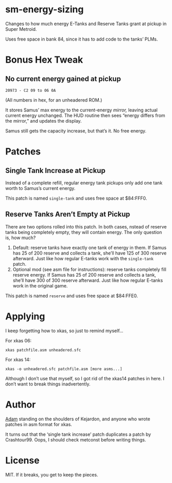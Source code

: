 # sm-energy-sizing

Changes to how much energy E-Tanks and Reserve Tanks grant at pickup in Super
Metroid.

Uses free space in bank 84, since it has to add code to the tanks’ PLMs.

# Bonus Hex Tweak

## No current energy gained at pickup

    20973 - C2 09 to 06 0A

(All numbers in hex, for an unheadered ROM.)

It stores Samus’ max energy to the current-energy _mirror,_ leaving actual current energy unchanged.
The HUD routine then sees “energy differs from the mirror,” and updates the display.

Samus still gets the capacity increase, but that’s it.  No free energy.

# Patches

## Single Tank Increase at Pickup

Instead of a complete refill, regular energy tank pickups only add one tank worth to Samus’s current energy.

This patch is named `single-tank` and uses free space at $84:FFF0.

## Reserve Tanks Aren’t Empty at Pickup

There are two options rolled into this patch.
In both cases, nstead of reserve tanks being completely empty, they will contain energy.
The only question is, how much?

1. Default: reserve tanks have exactly one tank of energy in them.
If Samus has 25 of 200 reserve and collects a tank, she’ll have 125 of 300 reserve afterward.
Just like how regular E-tanks work with the `single-tank` patch.
2. Optional mod (see asm file for instructions): reserve tanks completely fill reserve energy.
If Samus has 25 of 200 reserve and collects a tank, she’ll have 300 of 300 reserve afterward.
Just like how regular E-tanks work in the original game.

This patch is named `reserve` and uses free space at $84:FFE0.

# Applying

I keep forgetting how to xkas, so just to remind myself…

For xkas 06:

    xkas patchfile.asm unheadered.sfc

For xkas 14:

    xkas -o unheadered.sfc patchfile.asm [more asms...]

Although I don’t use that myself, so I got rid of the xkas14 patches in here.
I don’t want to break things inadvertently.

# Author

[Adam](https://github.com/n00btube) standing on the shoulders of Kejardon,
and anyone who wrote patches in asm format for xkas.

It turns out that the ‘single tank increase’ patch duplicates a patch by
Crashtour99.  Oops, I should check metconst before writing things.

# License

MIT.  If it breaks, you get to keep the pieces.
